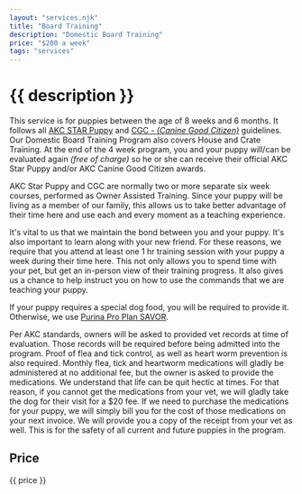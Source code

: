```yaml
---
layout: "services.njk"
title: "Board Training"
description: "Domestic Board Training"
price: "$200 a week"
tags: "services"
---
```


# {{ description }}

This service is for puppies between the age of 8 weeks and 6 months. It follows all [AKC STAR Puppy](https://www.akc.org/products-services/training-programs/canine-good-citizen/akc-star-puppy/) and [CGC - _(Canine Good Citizen)_](https://www.akc.org/products-services/training-programs/canine-good-citizen/take-the-test/) guidelines. Our Domestic Board Training Program also covers House and Crate Training. At the end of the 4 week program, you and your puppy will/can be evaluated again _(free of charge)_ so he or she can receive their official AKC Star Puppy and/or AKC Canine Good Citizen awards.

AKC Star Puppy and CGC are normally two or more separate six week courses, performed as Owner Assisted Training. Since your puppy will be living as a member of our family, this allows us to take better advantage of their time here and use each and every moment as a teaching experience.

It's vital to us that we maintain the bond between you and your puppy. It's also important to learn along with your new friend. For these reasons, we require that you attend at least one 1 hr training session with your puppy a week during their time here. This not only allows you to spend time with your pet, but get an in-person view of their training progress. It also gives us a chance to help instruct you on how to use the commands that we are teaching your puppy.

If your puppy requires a special dog food, you will be required to provide it. Otherwise, we use [Purina Pro Plan SAVOR](https://www.purina.com/pro-plan/dogs/dry-dog-food/savor-puppy-shredded-blend-chicken-rice-probiotics).

Per AKC standards, owners will be asked to provided vet records at time of evaluation. Those records will be required before being admitted into the program. Proof of flea and tick control, as well as heart worm prevention is also required. Monthly flea, tick and heartworm medications will gladly be administered at no additional fee, but the owner is asked to provide the medications. We understand that life can be quit hectic at times. For that reason, if you cannot get the medications from your vet, we will gladly take the dog for their visit for a \$20 fee. If we need to purchase the medications for your puppy, we will simply bill you for the cost of those medications on your next invoice. We will provide you a copy of the receipt from your vet as well. This is for the safety of all current and future puppies in the program.

## Price

{{ price }}
